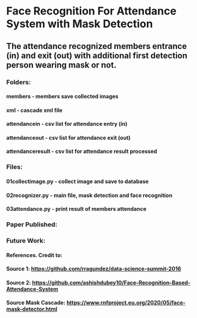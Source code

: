 # Face Recognition For Attendance System with Mask Detection
## The attendance recognized members entrance (in) and exit (out) with additional first detection person wearing mask or not.


### Folders:
#### members - members save collected images
#### xml - cascade xml file
#### attendancein - csv list for attendance entry (in)
#### attendanceout - csv list for attendance exit (out)
#### attendanceresult - csv list for attendance result processed

### Files:
#### 01collectimage.py - collect image and save to database
#### 02recognizer.py - main file, mask detection and face recognition
#### 03attendance.py - print result of members attendance


### Paper Published:



### Future Work:



#### References. Credit to: 
#### Source 1: https://github.com/rragundez/data-science-summit-2016
#### Source 2: https://github.com/ashishdubey10/Face-Recognition-Based-Attendance-System
#### Source Mask Cascade: https://www.rnfproject.eu.org/2020/05/face-mask-detector.html


 


